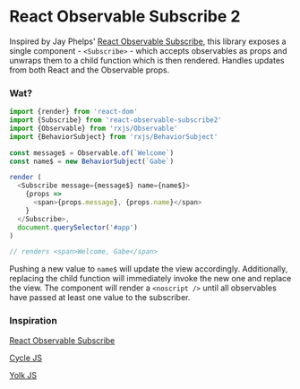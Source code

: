 # React Observable Subscribe 2

Inspired by Jay Phelps' [React Observable Subscribe](https://github.com/jayphelps/react-observable-subscribe), this library exposes a single
component - `<Subscribe>` - which accepts observables as props and unwraps them to a child function which is then rendered. Handles updates
from both React and the Observable props.

### Wat?

```js
import {render} from 'react-dom'
import {Subscribe} from 'react-observable-subscribe2'
import {Observable} from 'rxjs/Observable'
import {BehaviorSubject} from 'rxjs/BehaviorSubject'

const message$ = Observable.of(`Welcome`)
const name$ = new BehaviorSubject(`Gabe`)

render (
  <Subscribe message={message$} name={name$}>
    {props =>
      <span>{props.message}, {props.name}</span>
    }
  </Subscribe>,
  document.querySelector('#app')
)

// renders <span>Welcome, Gabe</span>
```

Pushing a new value to `name$` will update the view accordingly. Additionally, replacing the child function
will immediately invoke the new one and replace the view. The component will render a `<noscript />` until all
observables have passed at least one value to the subscriber.

### Inspiration

[React Observable Subscribe](https://github.com/jayphelps/react-observable-subscribe)

[Cycle JS](https://github.com/cyclejs/core)

[Yolk JS](https://github.com/garbles/yolk)
